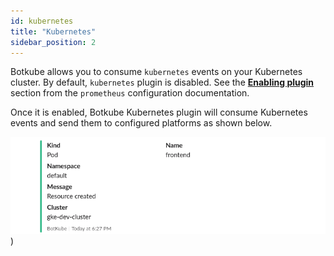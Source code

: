```yaml
---
id: kubernetes
title: "Kubernetes"
sidebar_position: 2
---
```


Botkube allows you to consume `kubernetes` events on your Kubernetes cluster. By default, `kubernetes` plugin is disabled. See the [**Enabling plugin**](../../configuration/source/kubernetes#enabling-plugin) section from the `prometheus` configuration documentation.

Once it is enabled, Botkube Kubernetes plugin will consume Kubernetes events and send them to configured platforms as shown below.

![Pod Created](./assets/pod-created.png))
